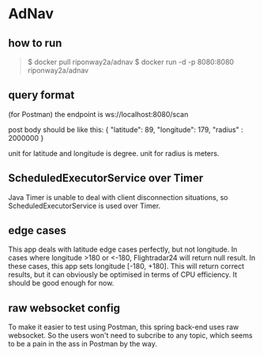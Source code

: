 # AdNav

## how to run

> $ docker pull riponway2a/adnav
> $ docker run -d -p 8080:8080 riponway2a/adnav

## query format

(for Postman)
the endpoint is ws://localhost:8080/scan

post body should be like this:
{
"latitude": 89,
"longitude": 179,
"radius" : 2000000
}

unit for latitude and longitude is degree.
unit for radius is meters.

## ScheduledExecutorService over Timer

Java Timer is unable to deal with client disconnection situations, so ScheduledExecutorService is used over Timer. 

## edge cases

This app deals with latitude edge cases perfectly, but not longitude. In cases where longitude >180 or <-180, Flightradar24 will return null result. In these cases, this app sets longitude [-180, +180]. This will return correct results, but it can obviously be optimised in terms of CPU efficiency. It should be good enough for now. 

## raw websocket config

To make it easier to test using Postman, this spring back-end uses raw websocket. So the users won't need to subcribe to any topic, which seems to be a pain in the ass in Postman by the way. 
